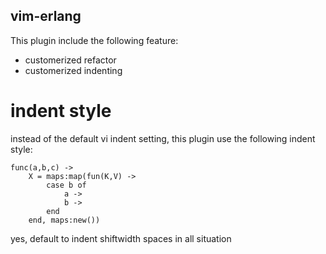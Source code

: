 ## vim-erlang

This plugin include the following feature:

- customerized refactor
- customerized indenting

# indent style

instead of the default vi indent setting, this plugin use the following indent style:

```
func(a,b,c) ->
    X = maps:map(fun(K,V) ->
        case b of
            a ->
            b ->
        end
    end, maps:new())
```

yes, default to indent shiftwidth spaces in all situation

